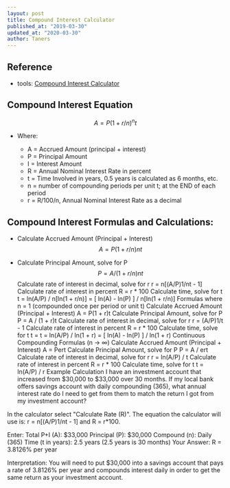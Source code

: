 ```yaml
---
layout: post
title: Compound Interest Calculator
published_at: "2019-03-30"
updated_at: "2020-03-30"
author: Taners
---
```


## Reference

- tools: [Compound Interest Calculator](https://www.calculatorsoup.com/calculators/financial/compound-interest-calculator.php)

## Compound Interest Equation
$$ A = P(1 + r/n)^nt $$

- Where:

  - A = Accrued Amount (principal + interest)
  - P = Principal Amount
  - I = Interest Amount
  - R = Annual Nominal Interest Rate in percent
  - t = Time Involved in years, 0.5 years is calculated as 6 months, etc.
  - n = number of compounding periods per unit t; at the END of each period
  - r = R/100/n, Annual Nominal Interest Rate as a decimal


## Compound Interest Formulas and Calculations:
- Calculate Accrued Amount (Principal + Interest)
$$ A = P(1 + r/n)nt $$

- Calculate Principal Amount, solve for P
$$ P = A / (1 + r/n)nt $$
Calculate rate of interest in decimal, solve for r
r = n[(A/P)1/nt - 1]
Calculate rate of interest in percent
R = r * 100
Calculate time, solve for t
t = ln(A/P) / n[ln(1 + r/n)] = [ ln(A) - ln(P) ] / n[ln(1 + r/n)]
Formulas where n = 1 (compounded once per period or unit t)
Calculate Accrued Amount (Principal + Interest)
A = P(1 + r)t
Calculate Principal Amount, solve for P
P = A / (1 + r)t
Calculate rate of interest in decimal, solve for r
r = (A/P)1/t - 1
Calculate rate of interest in percent
R = r * 100
Calculate time, solve for t
t = t = ln(A/P) / ln(1 + r) = [ ln(A) - ln(P) ] / ln(1 + r)
Continuous Compounding Formulas (n → ∞)
Calculate Accrued Amount (Principal + Interest)
A = Pert
Calculate Principal Amount, solve for P
P = A / ert
Calculate rate of interest in decimal, solve for r
r = ln(A/P) / t
Calculate rate of interest in percent
R = r * 100
Calculate time, solve for t
t = ln(A/P) / r
Example Calculation
I have an investment account that increased from $30,000 to $33,000 over 30 months.  If my local bank offers savings account with daily compounding (365), what annual interest rate do I need to get from them to match the return I got from my investment account?

In the calculator select "Calculate Rate (R)". The equation the calculator will use is: r = n[(A/P)1/nt - 1] and R = r*100.

Enter:
Total P+I (A): $33,000
Principal (P): $30,000
Compound (n): Daily (365)
Time (t in years): 2.5 years (2.5 years is 30 months)
Your Answer: R = 3.8126% per year

Interpretation: You will need to put $30,000 into a savings account that pays a rate of 3.8126% per year and compounds interest daily in order to get the same return as your investment account.
